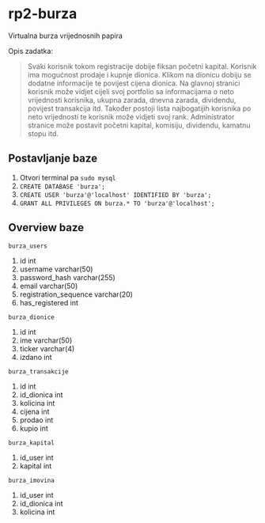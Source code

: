 # rp2-burza

Virtualna burza vrijednosnih papira

Opis zadatka:

> Svaki korisnik tokom registracije dobije fiksan početni kapital. Korisnik ima mogućnost prodaje i kupnje dionica. Klikom na dionicu dobiju se dodatne informacije te povijest cijena dionica. Na glavnoj stranici korisnik može vidjet cijeli svoj portfolio sa informacijama o neto vrijednosti korisnika, ukupna zarada, dnevna zarada, dividendu, povijest transakcija itd. Također postoji lista najbogatijih korisnika po neto vrijednosti te korisnik može vidjeti svoj rank. Administrator stranice može postavit početni kapital, komisiju, dividendu, kamatnu stopu itd. 

## Postavljanje baze

1. Otvori terminal pa `sudo mysql`
2. `CREATE DATABASE 'burza';`
3. `CREATE USER 'burza'@'localhost' IDENTIFIED BY 'burza';`
4. `GRANT ALL PRIVILEGES ON burza.* TO 'burza'@'localhost';`

## Overview baze

`burza_users`

1. id int
2. username varchar(50)
3. password_hash varchar(255)
4. email varchar(50)
5. registration_sequence varchar(20)
6. has_registered int

`burza_dionice`

1. id int
2. ime varchar(50)
3. ticker varchar(4)
4. izdano int

`burza_transakcije`

1. id int
2. id_dionica int
3. kolicina int
4. cijena int
5. prodao int
6. kupio int

`burza_kapital`

1. id_user int
2. kapital int

`burza_imovina`

1. id_user int
2. id_dionica int
3. kolicina int

